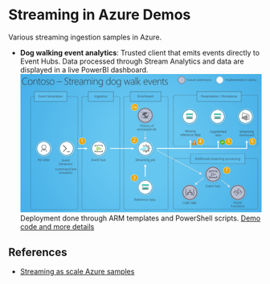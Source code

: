 # Streaming in Azure Demos

Various streaming ingestion samples in Azure.

- **Dog walking event analytics**: Trusted client that emits events directly to Event Hubs. Data processed through Stream Analytics and data are displayed in a live PowerBI dashboard.
![Architecture diagram](DogWalkingDemo/Documents/architecture.jpg)
Deployment done through ARM templates and PowerShell scripts. [Demo code and more details](./DogWalkingDemo)


## References

- [Streaming as scale Azure samples](https://github.com/Azure-Samples/streaming-at-scale)
